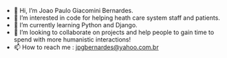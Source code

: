 - 👋 Hi, I’m Joao Paulo Giacomini Bernardes.
- 👀 I’m interested in code for helping heath care system staff and patients.
- 🌱 I’m currently learning Python and Django.
- 💞️ I’m looking to collaborate on projects and help people to gain time to spend with more humanistic interactions!
- 📫 How to reach me : jpgbernardes@yahoo.com.br
